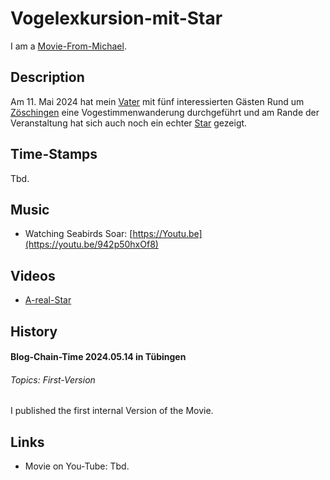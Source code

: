 # Vogelexkursion-mit-Star <a id="1"/>

I am a [Movie-From-Michael](1111.md).

## Description <a id="1000"/>

Am 11. Mai 2024 hat mein [Vater](404.md) mit fünf interessierten Gästen Rund um [Zöschingen](140000092.md) eine Vogestimmenwanderung durchgeführt und am Rande der Veranstaltung hat sich auch noch ein echter [Star](260010006.md) gezeigt.

## Time-Stamps <a id="2000"/>

Tbd.

## Music <a id="3000"/>

- Watching Seabirds Soar: [https://Youtu.be](https://youtu.be/942p50hxOf8)

## Videos <a id="3100"/>

- [A-real-Star](444444448.md)

## History <a id="4000"/>

#### Blog-Chain-Time 2024.05.14 in Tübingen <a id="4003"/>
###### Topics: First-Version

I published the first internal Version of the Movie.

## Links <a id="5000"/>

- Movie on You-Tube: Tbd.

